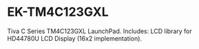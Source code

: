 # EK-TM4C123GXL
Tiva C Series TM4C123GXL LaunchPad. Includes: LCD library for HD44780U LCD Display (16x2 implementation).
